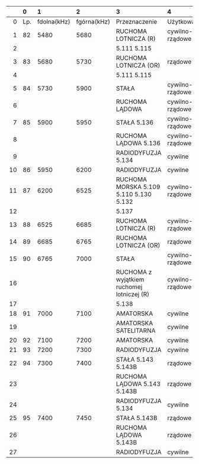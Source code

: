 |    | 0   | 1           | 2           | 3                                          | 4               |
|---:|:----|:------------|:------------|:-------------------------------------------|:----------------|
|  0 | Lp. | fdolna(kHz) | fgórna(kHz) | Przeznaczenie                              | Użytkowanie     |
|  1 | 82  | 5480        | 5680        | RUCHOMA LOTNICZA (R)                       | cywilno-rządowe |
|  2 |     |             |             | 5.111 5.115                                |                 |
|  3 | 83  | 5680        | 5730        | RUCHOMA LOTNICZA (OR)                      | rządowe         |
|  4 |     |             |             | 5.111 5.115                                |                 |
|  5 | 84  | 5730        | 5900        | STAŁA                                      | cywilno-rządowe |
|  6 |     |             |             | RUCHOMA LĄDOWA                             | cywilno-rządowe |
|  7 | 85  | 5900        | 5950        | STAŁA 5.136                                | cywilno-rządowe |
|  8 |     |             |             | RUCHOMA LĄDOWA 5.136                       | cywilno-rządowe |
|  9 |     |             |             | RADIODYFUZJA 5.134                         | cywilne         |
| 10 | 86  | 5950        | 6200        | RADIODYFUZJA                               | cywilne         |
| 11 | 87  | 6200        | 6525        | RUCHOMA MORSKA 5.109 5.110 5.130 5.132     | cywilno-rządowe |
| 12 |     |             |             | 5.137                                      |                 |
| 13 | 88  | 6525        | 6685        | RUCHOMA LOTNICZA (R)                       | cywilno-rządowe |
| 14 | 89  | 6685        | 6765        | RUCHOMA LOTNICZA (OR)                      | rządowe         |
| 15 | 90  | 6765        | 7000        | STAŁA                                      | cywilno-rządowe |
| 16 |     |             |             | RUCHOMA z wyjątkiem ruchomej lotniczej (R) | cywilno-rządowe |
| 17 |     |             |             | 5.138                                      |                 |
| 18 | 91  | 7000        | 7100        | AMATORSKA                                  | cywilne         |
| 19 |     |             |             | AMATORSKA SATELITARNA                      | cywilne         |
| 20 | 92  | 7100        | 7200        | AMATORSKA                                  | cywilne         |
| 21 | 93  | 7200        | 7300        | RADIODYFUZJA                               | cywilne         |
| 22 | 94  | 7300        | 7400        | STAŁA 5.143 5.143B                         | rządowe         |
| 23 |     |             |             | RUCHOMA LĄDOWA 5.143 5.143B                | rządowe         |
| 24 |     |             |             | RADIODYFUZJA 5.134                         | cywilne         |
| 25 | 95  | 7400        | 7450        | STAŁA 5.143B                               | rządowe         |
| 26 |     |             |             | RUCHOMA LĄDOWA 5.143B                      | rządowe         |
| 27 |     |             |             | RADIODYFUZJA                               | cywilne         |
